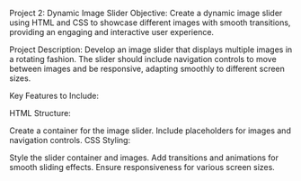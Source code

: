 Project 2: Dynamic Image Slider
Objective:
  Create a dynamic image slider using HTML and CSS to showcase different images with smooth transitions, providing an engaging and interactive user experience.

Project Description:
  Develop an image slider that displays multiple images in a rotating fashion. The slider should include navigation controls to move between images and be responsive, adapting smoothly to different screen sizes.

Key Features to Include:

 HTML Structure:

   Create a container for the image slider.
   Include placeholders for images and navigation controls.
   CSS Styling:

Style the slider container and images.
Add transitions and animations for smooth sliding effects.
Ensure responsiveness for various screen sizes.
